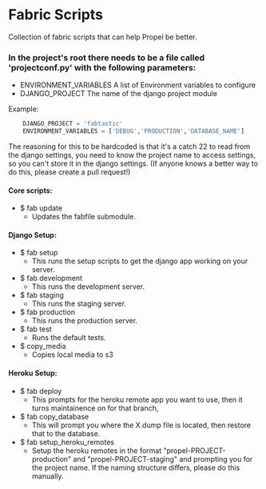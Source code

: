 Fabric Scripts
==============
Collection of fabric scripts that can help Propel be better.


### In the project's root there needs to be a file called 'projectconf.py' with the following parameters:
* ENVIRONMENT_VARIABLES A list of Environment variables to configure
* DJANGO_PROJECT The name of the django project module

Example:

```python
    DJANGO_PROJECT = 'fabtastic'
    ENVIRONMENT_VARIABLES = ['DEBUG','PRODUCTION','DATABASE_NAME']
```

The reasoning for this to be hardcoded is that it's a catch 22 to read from the
django settings, you need to know the project name to access settings, so you can't store it in the django settings. (If anyone knows a better way to do this, please create a pull request!)

#### Core scripts:
* $ fab update 
    * Updates the fabfile submodule.

#### Django Setup:
* $ fab setup
    * This runs the setup scripts to get the django app working on your server.
* $ fab development
    * This runs the development server.
* $ fab staging
    * This runs the staging server.
* $ fab production 
    * This runs the production server.
* $ fab test
    * Runs the default tests. 
* $ copy_media
    * Copies local media to s3


#### Heroku Setup:
* $ fab deploy
    * This prompts for the heroku remote app you want to use, then it turns
      maintainence on for that branch,
* $ fab copy_database
    * This will prompt you where the X.dump file is located, then restore that
      to the database.
* $ fab setup_heroku_remotes
    * Setup the heroku remotes in the format "propel-PROJECT-production" and
      "propel-PROJECT-staging" and prompting you for the project name. If the
naming structure differs, please do this manually. 
